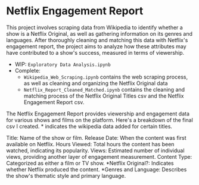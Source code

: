 # Netflix Engagement Report
This project involves scraping data from Wikipedia to identify whether a show is a Netflix Original, as well as gathering information on its genres and languages. After thoroughly cleaning and matching this data with Netflix's engagement report, the project aims to analyze how these attributes may have contributed to a show's success, measured in terms of viewership.

- WIP: `Exploratory Data Analysis.ipynb` 
- Complete: 
    - `Wikipedia_Web_Scraping.ipynb` contains the web scraping process, as well as cleaning and organizing the Netflix Original data
    - `Netflix_Report_Cleaned_Matched.ipynb` contains the cleaning and matching process of the Netflix Original Titles csv and the Netflix Engagement Report csv.

The Netflix Engagement Report provides viewership and engagement data for various shows and films on the platform. Here's a breakdown of the final csv I created. * indicates the wikipedia data added for certain titles.

Title: Name of the show or film.
Release Date: When the content was first available on Netflix.
Hours Viewed: Total hours the content has been watched, indicating its popularity.
Views: Estimated number of individual views, providing another layer of engagement measurement.
Content Type: Categorized as either a film or TV show.
*Netflix Original?: Indicates whether Netflix produced the content.
*Genres and Language: Describes the show's thematic style and primary language.

